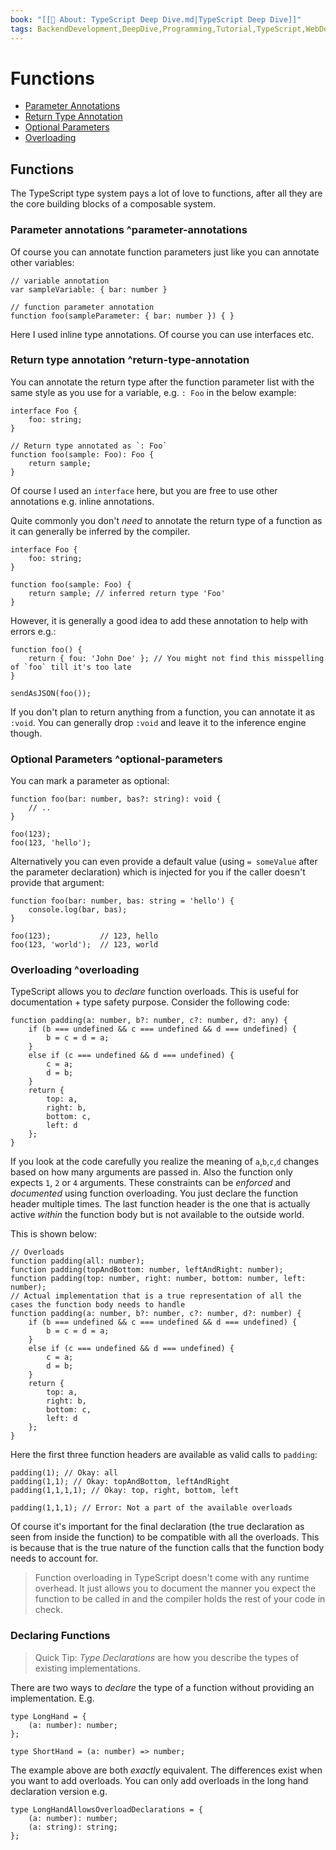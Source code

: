 ```yaml
---
book: "[[📓 About꞉ TypeScript Deep Dive.md|TypeScript Deep Dive]]"
tags: BackendDevelopment,DeepDive,Programming,Tutorial,TypeScript,WebDevelopment
---
```


# Functions

- [Parameter Annotations](Functions.md#^parameter-annotations)
- [Return Type Annotation](Functions.md#^return-type-annotation)
- [Optional Parameters](Functions.md#^optional-parameters)
- [Overloading](Functions.md#^overloading)

## Functions

The TypeScript type system pays a lot of love to functions, after all they are the core building blocks of a composable system.

### Parameter annotations ^parameter-annotations

Of course you can annotate function parameters just like you can annotate other variables:

```
// variable annotation
var sampleVariable: { bar: number }

// function parameter annotation
function foo(sampleParameter: { bar: number }) { }
```

Here I used inline type annotations. Of course you can use interfaces etc.

### Return type annotation ^return-type-annotation

You can annotate the return type after the function parameter list with the same style as you use for a variable, e.g. `: Foo` in the below example:

```
interface Foo {
    foo: string;
}

// Return type annotated as `: Foo`
function foo(sample: Foo): Foo {
    return sample;
}
```

Of course I used an `interface` here, but you are free to use other annotations e.g. inline annotations.

Quite commonly you don't _need_ to annotate the return type of a function as it can generally be inferred by the compiler.

```
interface Foo {
    foo: string;
}

function foo(sample: Foo) {
    return sample; // inferred return type 'Foo'
}
```

However, it is generally a good idea to add these annotation to help with errors e.g.:

```
function foo() {
    return { fou: 'John Doe' }; // You might not find this misspelling of `foo` till it's too late
}

sendAsJSON(foo());
```

If you don't plan to return anything from a function, you can annotate it as `:void`. You can generally drop `:void` and leave it to the inference engine though.

### Optional Parameters ^optional-parameters

You can mark a parameter as optional:

```
function foo(bar: number, bas?: string): void {
    // ..
}

foo(123);
foo(123, 'hello');
```

Alternatively you can even provide a default value (using `= someValue` after the parameter declaration) which is injected for you if the caller doesn't provide that argument:

```
function foo(bar: number, bas: string = 'hello') {
    console.log(bar, bas);
}

foo(123);           // 123, hello
foo(123, 'world');  // 123, world
```

### Overloading ^overloading

TypeScript allows you to _declare_ function overloads. This is useful for documentation + type safety purpose. Consider the following code:

```
function padding(a: number, b?: number, c?: number, d?: any) {
    if (b === undefined && c === undefined && d === undefined) {
        b = c = d = a;
    }
    else if (c === undefined && d === undefined) {
        c = a;
        d = b;
    }
    return {
        top: a,
        right: b,
        bottom: c,
        left: d
    };
}
```

If you look at the code carefully you realize the meaning of `a`,`b`,`c`,`d` changes based on how many arguments are passed in. Also the function only expects `1`, `2` or `4` arguments. These constraints can be _enforced_ and _documented_ using function overloading. You just declare the function header multiple times. The last function header is the one that is actually active _within_ the function body but is not available to the outside world.

This is shown below:

```
// Overloads
function padding(all: number);
function padding(topAndBottom: number, leftAndRight: number);
function padding(top: number, right: number, bottom: number, left: number);
// Actual implementation that is a true representation of all the cases the function body needs to handle
function padding(a: number, b?: number, c?: number, d?: number) {
    if (b === undefined && c === undefined && d === undefined) {
        b = c = d = a;
    }
    else if (c === undefined && d === undefined) {
        c = a;
        d = b;
    }
    return {
        top: a,
        right: b,
        bottom: c,
        left: d
    };
}
```

Here the first three function headers are available as valid calls to `padding`:

```
padding(1); // Okay: all
padding(1,1); // Okay: topAndBottom, leftAndRight
padding(1,1,1,1); // Okay: top, right, bottom, left

padding(1,1,1); // Error: Not a part of the available overloads
```

Of course it's important for the final declaration (the true declaration as seen from inside the function) to be compatible with all the overloads. This is because that is the true nature of the function calls that the function body needs to account for.

> Function overloading in TypeScript doesn't come with any runtime overhead. It just allows you to document the manner you expect the function to be called in and the compiler holds the rest of your code in check.

### Declaring Functions

> Quick Tip: _Type Declarations_ are how you describe the types of existing implementations.

There are two ways to _declare_ the type of a function without providing an implementation. E.g.

```
type LongHand = {
    (a: number): number;
};

type ShortHand = (a: number) => number;
```

The example above are both _exactly_ equivalent. The differences exist when you want to add overloads. You can only add overloads in the long hand declaration version e.g.

```
type LongHandAllowsOverloadDeclarations = {
    (a: number): number;
    (a: string): string;
};
```